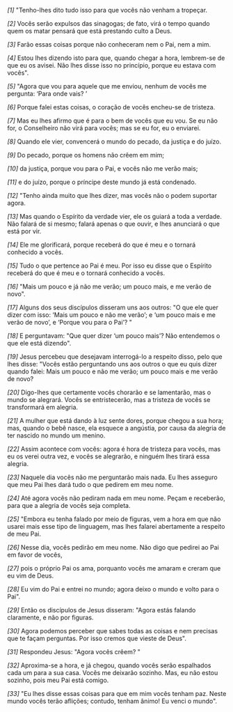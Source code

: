 *[1]* "Tenho-lhes dito tudo isso para que vocês não venham a tropeçar.

*[2]* Vocês serão expulsos das sinagogas; de fato, virá o tempo quando quem os matar pensará que está prestando culto a Deus.

*[3]* Farão essas coisas porque não conheceram nem o Pai, nem a mim.

*[4]* Estou lhes dizendo isto para que, quando chegar a hora, lembrem-se de que eu os avisei. Não lhes disse isso no princípio, porque eu estava com vocês".

*[5]* "Agora que vou para aquele que me enviou, nenhum de vocês me pergunta: ‘Para onde vais? ’

*[6]* Porque falei estas coisas, o coração de vocês encheu-se de tristeza.

*[7]* Mas eu lhes afirmo que é para o bem de vocês que eu vou. Se eu não for, o Conselheiro não virá para vocês; mas se eu for, eu o enviarei.

*[8]* Quando ele vier, convencerá o mundo do pecado, da justiça e do juízo.

*[9]* Do pecado, porque os homens não crêem em mim;

*[10]* da justiça, porque vou para o Pai, e vocês não me verão mais;

*[11]* e do juízo, porque o príncipe deste mundo já está condenado.

*[12]* "Tenho ainda muito que lhes dizer, mas vocês não o podem suportar agora.

*[13]* Mas quando o Espírito da verdade vier, ele os guiará a toda a verdade. Não falará de si mesmo; falará apenas o que ouvir, e lhes anunciará o que está por vir.

*[14]* Ele me glorificará, porque receberá do que é meu e o tornará conhecido a vocês.

*[15]* Tudo o que pertence ao Pai é meu. Por isso eu disse que o Espírito receberá do que é meu e o tornará conhecido a vocês.

*[16]* "Mais um pouco e já não me verão; um pouco mais, e me verão de novo".

*[17]* Alguns dos seus discípulos disseram uns aos outros: "O que ele quer dizer com isso: ‘Mais um pouco e não me verão’; e ‘um pouco mais e me verão de novo’, e ‘Porque vou para o Pai’? "

*[18]* E perguntavam: "Que quer dizer ‘um pouco mais’? Não entendemos o que ele está dizendo".

*[19]* Jesus percebeu que desejavam interrogá-lo a respeito disso, pelo que lhes disse: "Vocês estão perguntando uns aos outros o que eu quis dizer quando falei: Mais um pouco e não me verão; um pouco mais e me verão de novo?

*[20]* Digo-lhes que certamente vocês chorarão e se lamentarão, mas o mundo se alegrará. Vocês se entristecerão, mas a tristeza de vocês se transformará em alegria.

*[21]* A mulher que está dando à luz sente dores, porque chegou a sua hora; mas, quando o bebê nasce, ela esquece a angústia, por causa da alegria de ter nascido no mundo um menino.

*[22]* Assim acontece com vocês: agora é hora de tristeza para vocês, mas eu os verei outra vez, e vocês se alegrarão, e ninguém lhes tirará essa alegria.

*[23]* Naquele dia vocês não me perguntarão mais nada. Eu lhes asseguro que meu Pai lhes dará tudo o que pedirem em meu nome.

*[24]* Até agora vocês não pediram nada em meu nome. Peçam e receberão, para que a alegria de vocês seja completa.

*[25]* "Embora eu tenha falado por meio de figuras, vem a hora em que não usarei mais esse tipo de linguagem, mas lhes falarei abertamente a respeito de meu Pai.

*[26]* Nesse dia, vocês pedirão em meu nome. Não digo que pedirei ao Pai em favor de vocês,

*[27]* pois o próprio Pai os ama, porquanto vocês me amaram e creram que eu vim de Deus.

*[28]* Eu vim do Pai e entrei no mundo; agora deixo o mundo e volto para o Pai".

*[29]* Então os discípulos de Jesus disseram: "Agora estás falando claramente, e não por figuras.

*[30]* Agora podemos perceber que sabes todas as coisas e nem precisas que te façam perguntas. Por isso cremos que vieste de Deus".

*[31]* Respondeu Jesus: "Agora vocês crêem? "

*[32]* Aproxima-se a hora, e já chegou, quando vocês serão espalhados cada um para a sua casa. Vocês me deixarão sozinho. Mas, eu não estou sozinho, pois meu Pai está comigo.

*[33]* "Eu lhes disse essas coisas para que em mim vocês tenham paz. Neste mundo vocês terão aflições; contudo, tenham ânimo! Eu venci o mundo".

